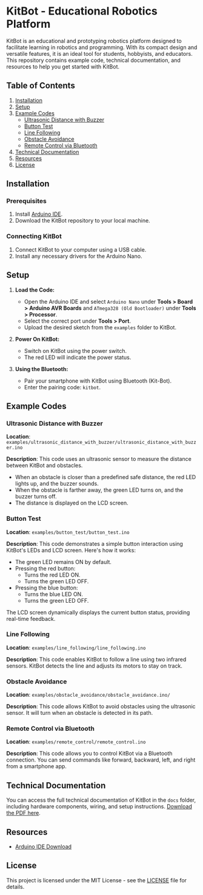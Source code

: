 # KitBot - Educational Robotics Platform

KitBot is an educational and prototyping robotics platform designed to facilitate learning in robotics and programming. With its compact design and versatile features, it is an ideal tool for students, hobbyists, and educators. This repository contains example code, technical documentation, and resources to help you get started with KitBot.

## Table of Contents
1. [Installation](#installation)
2. [Setup](#setup)
3. [Example Codes](#example-codes)
    - [Ultrasonic Distance with Buzzer](#ultrasonic-distance-with-buzzer)
    - [Button Test](#button-test)
    - [Line Following](#line-following)
    - [Obstacle Avoidance](#obstacle-avoidance)
    - [Remote Control via Bluetooth](#remote-control)
4. [Technical Documentation](#technical-documentation)
5. [Resources](#resources)
6. [License](#license)

## Installation

### Prerequisites
1. Install [Arduino IDE](https://www.arduino.cc/en/software).
2. Download the KitBot repository to your local machine.

### Connecting KitBot
1. Connect KitBot to your computer using a USB cable.
2. Install any necessary drivers for the Arduino Nano.

## Setup

1. **Load the Code:**
   - Open the Arduino IDE and select `Arduino Nano` under **Tools > Board > Arduino AVR Boards** and `ATmega328 (Old Bootloader)` under **Tools > Processor**.
   - Select the correct port under **Tools > Port**.
   - Upload the desired sketch from the `examples` folder to KitBot.

2. **Power On KitBot:**
   - Switch on KitBot using the power switch.
   - The red LED will indicate the power status.

3. **Using the Bluetooth:**
   - Pair your smartphone with KitBot using Bluetooth (Kit-Bot).
   - Enter the pairing code: `kitbot`.

## Example Codes

### Ultrasonic Distance with Buzzer

**Location**: `examples/ultrasonic_distance_with_buzzer/ultrasonic_distance_with_buzzer.ino`

**Description**: 
This code uses an ultrasonic sensor to measure the distance between KitBot and obstacles. 
- When an obstacle is closer than a predefined safe distance, the red LED lights up, and the buzzer sounds.
- When the obstacle is farther away, the green LED turns on, and the buzzer turns off.
- The distance is displayed on the LCD screen.

### Button Test

**Location**: `examples/button_test/button_test.ino`

**Description**:
This code demonstrates a simple button interaction using KitBot's LEDs and LCD screen. Here's how it works:

- The green LED remains ON by default.
- Pressing the red button:
  * Turns the red LED ON.
  * Turns the green LED OFF.
- Pressing the blue button:
  * Turns the blue LED ON.
  * Turns the green LED OFF.
  
The LCD screen dynamically displays the current button status, providing real-time feedback.

### Line Following

**Location**: `examples/line_following/line_following.ino`

**Description**:
This code enables KitBot to follow a line using two infrared sensors. KitBot detects the line and adjusts its motors to stay on track.

### Obstacle Avoidance

**Location**: `examples/obstacle_avoidance/obstacle_avoidance.ino/`

**Description**:
This code allows KitBot to avoid obstacles using the ultrasonic sensor. It will turn when an obstacle is detected in its path.

### Remote Control via Bluetooth

**Location**: `examples/remote_control/remote_control.ino`

**Description**:
This code allows you to control KitBot via a Bluetooth connection. You can send commands like forward, backward, left, and right from a smartphone app.

## Technical Documentation

You can access the full technical documentation of KitBot in the `docs` folder, including hardware components, wiring, and setup instructions. [Download the PDF here](https://github.com/user-attachments/files/18267063/KitBot_Tech_Manual.pdf).

## Resources

- [Arduino IDE Download](https://www.arduino.cc/en/software)

## License

This project is licensed under the MIT License - see the [LICENSE](LICENSE) file for details.

